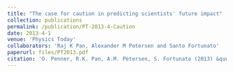 ```yaml
---
title: "The case for caution in predicting scientists' future impact"
collection: publications
permalink: /publication/PT-2013-4-Caution
date: 2013-4-1
venue: 'Physics Today'
collaborators: 'Raj K Pan, Alexander M Petersen and Santo Fortunato'
paperurl: files/PT2013.pdf
citation: 'O. Penner, R.K. Pan, A.M. Petersen, S. Fortunato (2013) &quot;The case for caution in predicting scientists' future impact&quot; <i>Physics Today</i>. 66(4)'
---
```

